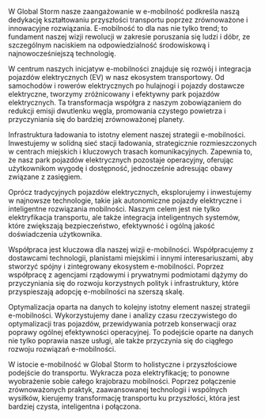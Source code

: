 W Global Storm nasze zaangażowanie w e-mobilność podkreśla naszą dedykację kształtowaniu przyszłości transportu poprzez zrównoważone i innowacyjne rozwiązania. E-mobilność to dla nas nie tylko trend; to fundament naszej wizji rewolucji w zakresie poruszania się ludzi i dóbr, ze szczególnym naciskiem na odpowiedzialność środowiskową i najnowocześniejszą technologię.

W centrum naszych inicjatyw e-mobilności znajduje się rozwój i integracja pojazdów elektrycznych (EV) w nasz ekosystem transportowy. Od samochodów i rowerów elektrycznych po hulajnogi i pojazdy dostawcze elektryczne, tworzymy zróżnicowany i efektywny park pojazdów elektrycznych. Ta transformacja współgra z naszym zobowiązaniem do redukcji emisji dwutlenku węgla, promowania czystego powietrza i przyczyniania się do bardziej zrównoważonej planety.

Infrastruktura ładowania to istotny element naszej strategii e-mobilności. Inwestujemy w solidną sieć stacji ładowania, strategicznie rozmieszczonych w centrach miejskich i kluczowych trasach komunikacyjnych. Zapewnia to, że nasz park pojazdów elektrycznych pozostaje operacyjny, oferując użytkownikom wygodę i dostępność, jednocześnie adresując obawy związane z zasięgiem.

Oprócz tradycyjnych pojazdów elektrycznych, eksplorujemy i inwestujemy w najnowsze technologie, takie jak autonomiczne pojazdy elektryczne i inteligentne rozwiązania mobilności. Naszym celem jest nie tylko elektryfikacja transportu, ale także integracja inteligentnych systemów, które zwiększają bezpieczeństwo, efektywność i ogólną jakość doświadczenia użytkownika.

Współpraca jest kluczowa dla naszej wizji e-mobilności. Współpracujemy z dostawcami technologii, planistami miejskimi i innymi interesariuszami, aby stworzyć spójny i zintegrowany ekosystem e-mobilności. Poprzez współpracę z agencjami rządowymi i prywatnymi podmiotami dążymy do przyczyniania się do rozwoju korzystnych polityk i infrastruktury, które przyspieszają adopcję e-mobilności na szerszą skalę.

Optymalizacja oparta na danych to kolejny istotny element naszej strategii e-mobilności. Wykorzystujemy dane i analizy czasu rzeczywistego do optymalizacji tras pojazdów, przewidywania potrzeb konserwacji oraz poprawy ogólnej efektywności operacyjnej. To podejście oparte na danych nie tylko poprawia nasze usługi, ale także przyczynia się do ciągłego rozwoju rozwiązań e-mobilności.

W istocie e-mobilność w Global Storm to holistyczne i przyszłościowe podejście do transportu. Wykracza poza elektryfikację; to ponowne wyobrażenie sobie całego krajobrazu mobilności. Poprzez połączenie zrównoważonych praktyk, zaawansowanej technologii i wspólnych wysiłków, kierujemy transformację transportu ku przyszłości, która jest bardziej czysta, inteligentna i połączona.